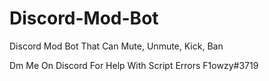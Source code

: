 # Discord-Mod-Bot
Discord Mod Bot That Can Mute, Unmute, Kick, Ban

Dm Me On Discord For Help With Script Errors F1owzy#3719
